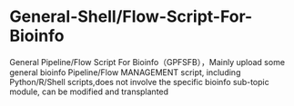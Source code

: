 # General-Shell/Flow-Script-For-Bioinfo
General Pipeline/Flow Script For Bioinfo（GPFSFB），Mainly upload some general bioinfo Pipeline/Flow MANAGEMENT script, including Python/R/Shell scripts,does not involve the specific bioinfo sub-topic module, can be modified and transplanted
